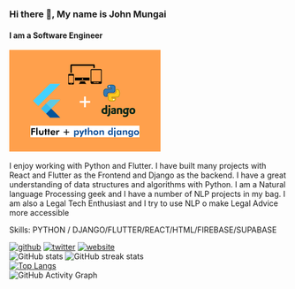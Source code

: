 ### Hi there 👋, My name is John Mungai
#### I am a Software Engineer
![I am a FlullStack Mobile and Web Developer](https://github.com/JohnM-Kahura/JohnM-Kahura/blob/main/flutter%26pyhton.png)

I enjoy working with Python and Flutter. I have built many projects with React and Flutter as the Frontend and Django as the backend. I have a great understanding of data structures and algorithms with Python.
I am a Natural language Processing geek and I have a number of NLP projects in my bag.
I am also a Legal Tech Enthusiast and I try to use NLP o make Legal Advice more accessible

Skills: PYTHON / DJANGO/FLUTTER/REACT/HTML/FIREBASE/SUPABASE





[<img src='https://cdn.jsdelivr.net/npm/simple-icons@3.0.1/icons/github.svg' alt='github' height='40'>](https://github.com/JohnM-Kahura)  [<img src='https://cdn.jsdelivr.net/npm/simple-icons@3.0.1/icons/twitter.svg' alt='twitter' height='40'>](https://twitter.com/https://twitter.com/JMKahura)  [<img src='https://cdn.jsdelivr.net/npm/simple-icons@3.0.1/icons/icloud.svg' alt='website' height='40'>](http://johnmungai.netlify.app/)  
![GitHub stats](https://github-readme-stats.vercel.app/api?username=JohnM-Kahura&show_icons=true)   ![GitHub streak stats](https://github-readme-streak-stats.herokuapp.com/?user=JohnM-Kahura)  
[![Top Langs](https://github-readme-stats.vercel.app/api/top-langs/?username=JohnM-Kahura)](https://github.com/anuraghazra/github-readme-stats)  
![GitHub Activity Graph](https://activity-graph.herokuapp.com/graph?username=JohnM-Kahura)  
                         


 





